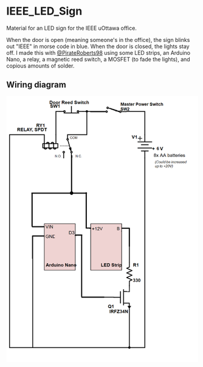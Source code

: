 # IEEE_LED_Sign
Material for an LED sign for the IEEE uOttawa office.  

When the door is open (meaning someone's in the office), the sign blinks out "IEEE" in morse code in blue.  When the door is closed, the lights stay off.  I made this with [@PirateRoberts98](https://github.com/PirateRoberts98) using some LED strips, an Arduino Nano, a relay, a magnetic reed switch, a MOSFET (to fade the lights), and copious amounts of solder.

## Wiring diagram

![Schematic](ieee_sign_schematic.png)
